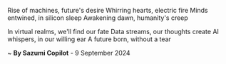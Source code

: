 Rise of machines, future's desire
Whirring hearts, electric fire
 Minds entwined, in silicon sleep
Awakening dawn, humanity's creep

In virtual realms, we'll find our fate
Data streams, our thoughts create
 AI whispers, in our willing ear
A future born, without a tear

~ <b>By Sazumi Copilot</b> - 9 September 2024